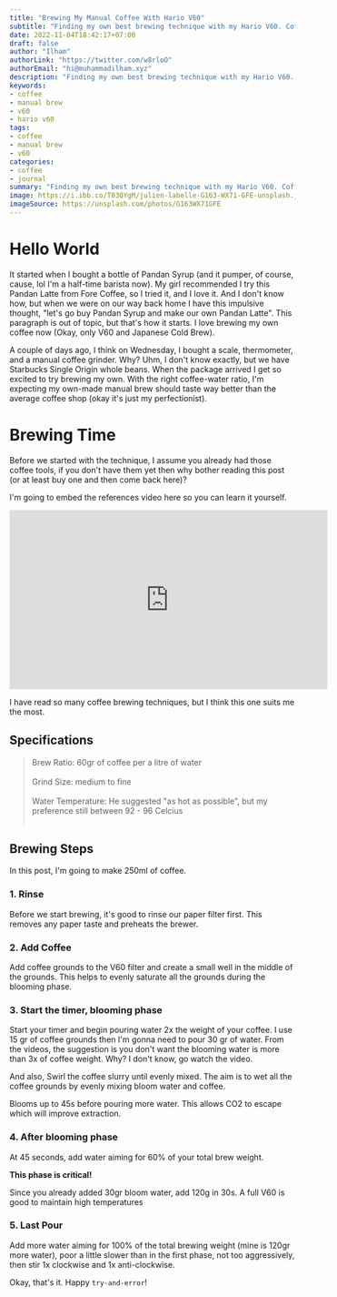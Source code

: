 ```yaml
---
title: "Brewing My Manual Coffee With Hario V60"
subtitle: "Finding my own best brewing technique with my Hario V60. Coffee nerd now, lol"
date: 2022-11-04T18:42:17+07:00
draft: false
author: "Ilham"
authorLink: "https://twitter.com/w8rloO"
authorEmail: "hi@muhammadilham.xyz"
description: "Finding my own best brewing technique with my Hario V60. Coffee nerd now, lol"
keywords:
- coffee
- manual brew
- v60
- hario v60
tags:
- coffee
- manual brew
- v60
categories:
- coffee
- journal
summary: "Finding my own best brewing technique with my Hario V60. Coffee nerd now, lol"
image: https://i.ibb.co/T03QYgM/julien-labelle-G163-WX71-GFE-unsplash.jpg
imageSource: https://unsplash.com/photos/G163WX71GFE
---
```


# Hello World
It started when I bought a bottle of Pandan Syrup (and it pumper, of course, cause, lol I'm a half-time barista now). My girl recommended I try this Pandan Latte from Fore Coffee, so I tried it, and I love it. And I don't know how, but when we were on our way back home I have this impulsive thought, "let's go buy Pandan Syrup and make our own Pandan Latte". This paragraph is out of topic, but that's how it starts. I love brewing my own coffee now (Okay, only V60 and Japanese Cold Brew).

A couple of days ago, I think on Wednesday, I bought a scale, thermometer, and a manual coffee grinder. Why? Uhm, I don't know exactly, but we have Starbucks Single Origin whole beans. When the package arrived I get so excited to try brewing my own. With the right coffee-water ratio, I'm expecting my own-made manual brew should taste way better than the average coffee shop (okay it's just my perfectionist).

# Brewing Time
Before we started with the technique, I assume you already had those coffee tools, if you don't have them yet then why bother reading this post (or at least buy one and then come back here)?

I'm going to embed the references video here so you can learn it yourself.

<p align="center">
    <iframe width="560" height="315" src="https://www.youtube.com/embed/AI4ynXzkSQo" title="YouTube video player" frameborder="0" allow="accelerometer; autoplay; clipboard-write; encrypted-media; gyroscope; picture-in-picture"></iframe>
</p>

I have read so many coffee brewing techniques, but I think this one suits me the most.

## Specifications
> Brew Ratio: 60gr of coffee per a litre of water<br/></br>
> Grind Size: medium to fine<br/></br>
> Water Temperature: He suggested "as hot as possible", but my preference still between 92 - 96 Celcius</br></br>

## Brewing Steps

In this post, I'm going to make 250ml of coffee.

### 1. Rinse
Before we start brewing, it's good to rinse our paper filter first. This removes any paper taste and preheats the brewer.

### 2. Add Coffee
Add coffee grounds to the V60 filter and create a small well in the middle of the grounds. This helps to evenly saturate all the grounds during the blooming phase.

### 3. Start the timer, blooming phase
Start your timer and begin pouring water 2x the weight of your coffee. I use 15 gr of coffee grounds then I'm gonna need to pour 30 gr of water. From the videos, the suggestion is you don't want the blooming water is more than 3x of coffee weight. Why? I don't know, go watch the video.

And also, Swirl the coffee slurry until evenly mixed. The aim is to wet all the coffee grounds by evenly mixing bloom water and coffee.

Blooms up to 45s before pouring more water. This allows CO2 to escape which will improve extraction.

### 4. After blooming phase
At 45 seconds, add water aiming for 60% of your total brew weight.

<b>This phase is critical!</b>

Since you already added 30gr bloom water, add 120g in 30s. A full V60 is good to maintain high temperatures

### 5. Last Pour
Add more water aiming for 100% of the total brewing weight (mine is 120gr more water), poor a little slower than in the first phase, not too aggressively, then stir 1x clockwise and 1x anti-clockwise.

Okay, that's it. Happy `try-and-error`!
